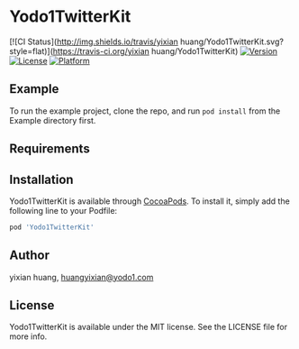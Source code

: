 # Yodo1TwitterKit

[![CI Status](http://img.shields.io/travis/yixian huang/Yodo1TwitterKit.svg?style=flat)](https://travis-ci.org/yixian huang/Yodo1TwitterKit)
[![Version](https://img.shields.io/cocoapods/v/Yodo1TwitterKit.svg?style=flat)](http://cocoapods.org/pods/Yodo1TwitterKit)
[![License](https://img.shields.io/cocoapods/l/Yodo1TwitterKit.svg?style=flat)](http://cocoapods.org/pods/Yodo1TwitterKit)
[![Platform](https://img.shields.io/cocoapods/p/Yodo1TwitterKit.svg?style=flat)](http://cocoapods.org/pods/Yodo1TwitterKit)

## Example

To run the example project, clone the repo, and run `pod install` from the Example directory first.

## Requirements

## Installation

Yodo1TwitterKit is available through [CocoaPods](http://cocoapods.org). To install
it, simply add the following line to your Podfile:

```ruby
pod 'Yodo1TwitterKit'
```

## Author

yixian huang, huangyixian@yodo1.com

## License

Yodo1TwitterKit is available under the MIT license. See the LICENSE file for more info.
